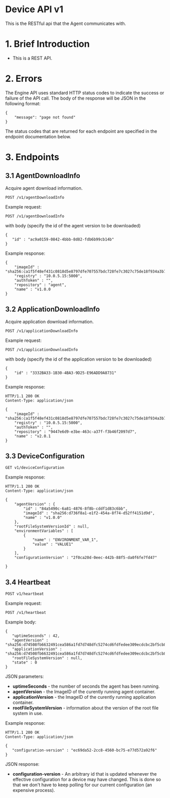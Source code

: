 ﻿# Device API v1
This is the RESTful api that the Agent communicates with.

# 1. Brief Introduction
- This is a REST API. 

# 2. Errors
The Engine API uses standard HTTP status codes to indicate the success or failure of the API call. The body of the response will be JSON in the following format:

    {
        "message": "page not found"
    }

The status codes that are returned for each endpoint are specified in the endpoint documentation below.

# 3. Endpoints

## 3.1 AgentDownloadInfo

Acquire agent download information.

`POST /v1/agentDownloadInfo`

Example request:

```
POST /v1/agentDownloadInfo
```

with body (specify the id of the agent version to be downloaded)

```
{
   "id" : "ac9a0159-0842-4bbb-8d82-fdb6b99cb14b"
}
```

Example response:

```
{
    "imageId" : "sha256:ca1f5f48ef431c0818d5e8797dfe707557bdc728fe7c3027c75de18f934a3b76",
    "registry" : "10.0.5.15:5000",
    "authToken" : "",
    "repository" : "agent",
    "name" : "v1.0.0
}
```

## 3.2 ApplicationDownloadInfo
Acquire application download information.

`POST /v1/applicationDownloadInfo`

Example request:

`POST /v1/applicationDownloadInfo`

with body (specify the id of the application version to be downloaded)

```
{
    "id" : "3332BA33-1B30-4BA3-9D25-E96ADD9A8731"
}
```

Example response:

```
HTTP/1.1 200 OK
Content-Type: application/json

{
    "imageId" : "sha256:ca1f5f48ef431c0818d5e8797dfe707557bdc728fe7c3027c75de18f934a3b76",
    "registry" : "10.0.5.15:5000",
    "authToken" : "",
    "repository" : "9447e6d9-e3be-463c-a37f-f3b46f2097d7",
    "name" : "v2.0.1
}
```

## 3.3 DeviceConfiguration

`GET v1/deviceConfiguration`

Example response:

```
HTTP/1.1 200 OK
Content-Type: application/json

{
    "agentVersion" : {
        "id" : "84a5490c-6a81-4876-8f8b-cddf1d83c6bb",
        "imageId" : "sha256:d736f8a1-e1f2-454a-8f74-d52ff4151d9d",
        "name" : "v1.0.0"
    },
    "rootFileSystemVersionId" : null,
    "environmentVariables" : [
        {
            "name" : "ENVIRONMENT_VAR_1",
            "value" : "VALUE1"
        }   
    ],
    "configurationVersion" : "2f0ca20d-0eec-442b-88f5-da0f6fe7fd47"
    
}
```

## 3.4 Heartbeat

`POST v1/heartbeat`

Example request:

`POST /v1/heartbeat`

Example body:

```
{
   "uptimeSeconds" : 42,
   "agentVersion" : "sha256:d74508fb6632491cea586a1fd7d748dfc5274cd6fdfedee309ecdcbc2bf5cb82",
   "applicationVersion" : "sha256:d74508fb6632491cea586a1fd7d748dfc5274cd6fdfedee309ecdcbc2bf5cb82",
   "rootFileSystemVersion" : null,
   "state" : 0
}
```

JSON parameters:
- **uptimeSeconds** - the number of seconds the agent has been running.
- **agentVersion** - the ImageID of the curently running agent container.
- **applicationVersion** - the ImageID of the curently running application container.
- **rootFileSystemVersion** - information about the version of the root file system in use.

Example response:

```
HTTP/1.1 200 OK
Content-Type: application/json

{
   "configuration-version" : "ec69da52-2cc8-4560-bc75-e77d572a92f6"
}

```

JSON response:
- **configuration-version** - An arbitrary id that is updated whenever the effective configuration for a device may have changed. This is done so that we don't have to keep polling for our current configuration (an expensive process).

